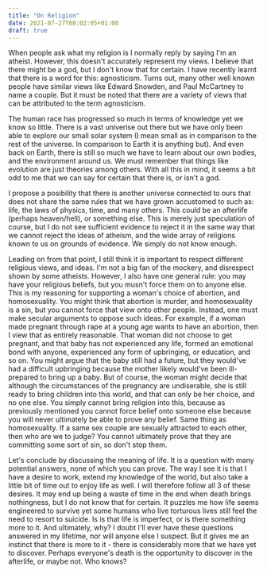 ```yaml
---
title: "On Religion"
date: 2021-07-27T08:02:05+01:00
draft: true
---
```


When people ask what my religion is I normally reply by saying I'm an atheist. However, this doesn't accurately represent my views. I believe that there might be a god, but I don't know that for certain. I have recently learnt that there is a word for this: agnosticism. Turns out, many other well known people have similar views like Edward Snowden, and Paul McCartney to name a couple. But it must be noted that there are a variety of views that can be attributed to the term agnosticism.

The human race has progressed so much in terms of knowledge yet we know so little. There is a vast univerise out there but we have only been able to explore our small solar system (I mean small as in comparison to the rest of the universe. In comparison to Earth it is anything but). And even back on Earth, there is still so much we have to learn about our own bodies, and the environment around us. We must remember that things like evolution are just theories among others. With all this in mind, it seems a bit odd to me that we can say for certain that there is, or isn't a god.

I propose a posibility that there is another universe connected to ours that does not share the same rules that we have grown accustomed to such as: life, the laws of physics, time, and many others. This could be an afterlife (perhaps heaven/hell), or something else. This is merely just speculation of course, but I do not see sufficient evidence to reject it in the same way that we cannot reject the ideas of atheism, and the wide array of religions known to us on grounds of evidence. We simply do not know enough.

Leading on from that point, I still think it is important to respect different religious views, and ideas. I'm not a big fan of the mockery, and disrespect shown by some atheists. However, I also have one general rule: you may have your religious beliefs, but you musn't force them on to anyone else. This is my reasoning for supporting a woman's choice of abortion, and homosexuality. You might think that abortion is murder, and homosexuality is a sin, but you cannot force that view onto other people. Instead, one must make secular arguments to oppose such ideas. For example, if a woman made pregnant through rape at a young age wants to have an abortion, then I view that as entirely reasonable. That woman did not choose to get pregnant, and that baby has not experienced any life, formed an emotional bond with anyone, experienced any form of upbringing, or education, and so on. You might argue that the baby still had a future, but they would've had a difficult upbringing because the mother likely would've been ill-prepared to bring up a baby. But of course, the woman might decide that although the circumstances of the pregnancy are undiserable, she is still ready to bring children into this world, and that can only be her choice, and no one else. You simply cannot bring religion into this, because as previously mentioned you cannot force belief onto someone else because you will never ultimately be able to prove any belief. Same thing as homosexuality. If a same sex couple are sexually attracted to each other, then who are we to judge? You cannot ultimately prove that they are committing some sort of sin, so don't stop them.

Let's conclude by discussing the meaning of life. It is a question with many potential answers, none of which you can prove. The way I see it is that I have a desire to work, extend my knowledge of the world, but also take a little bit of time out to enjoy life as well. I will therefore follow all 3 of these desires. It may end up being a waste of time in the end when death brings nothingness, but I do not know that for certain. It puzzles me how life seems engineered to survive yet some humans who live torturous lives still feel the need to resort to suicide. Is is that life is imperfect, or is there something more to it. And ultimately, why? I doubt I'll ever have these questions answered in my lifetime, nor will anyone else I suspect. But it gives me an instinct that there is more to it - there is considerably more that we have yet to discover. Perhaps everyone's death is the opportunity to discover in the afterlife, or maybe not. Who knows?
